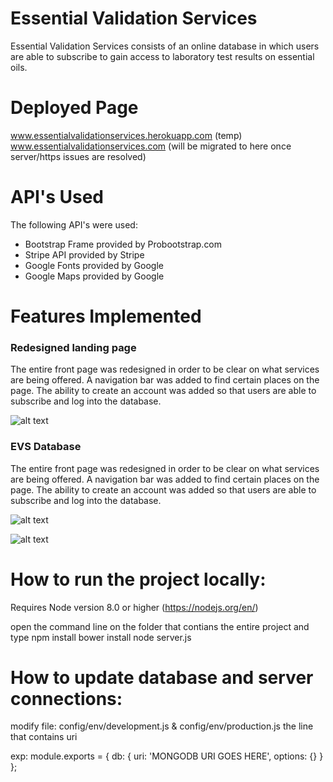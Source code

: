 # Essential Validation Services

Essential Validation Services consists of an online database in which users are able to subscribe to gain access to laboratory test results on essential oils.

# Deployed Page
www.essentialvalidationservices.herokuapp.com (temp)
www.essentialvalidationservices.com (will be migrated to here once server/https issues are resolved)


# API's Used

The following API's were used:
  - Bootstrap Frame provided by Probootstrap.com
  - Stripe API provided by Stripe
  - Google Fonts provided by Google
  - Google Maps provided by Google

# Features Implemented
  ### Redesigned landing page

The entire front page was redesigned in order to be clear on what services are being offered. A navigation bar was added to find certain places on the page. The ability to create an account was added so that users are able to subscribe and log into the database.

![alt text](https://i.imgur.com/cl4cOl1.jpg "Homepage")

  ### EVS Database

The entire front page was redesigned in order to be clear on what services are being offered. A navigation bar was added to find certain places on the page. The ability to create an account was added so that users are able to subscribe and log into the database.

![alt text](https://i.imgur.com/H7ef3X6.png "Database")

![alt text](https://i.imgur.com/hmmqNoX.png "Database")


# How to run the project locally:
Requires Node version 8.0 or higher (https://nodejs.org/en/)

open the command line on the folder that contians the entire project and type
npm install
bower install
node server.js

# How to update database and server connections:
modify file: config/env/development.js & config/env/production.js
the line that contains uri

exp: 
module.exports = {
	db: {
		uri: 'MONGODB URI GOES HERE',
		options: {}
	}
};
